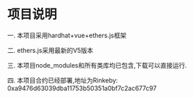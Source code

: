 # 项目说明
一. 本项目采用hardhat+vue+ethers.js框架

二. ethers.js采用最新的V5版本

三. 本项目node_modules和所有类库均已包含,下载可以直接运行.

四. 本项目合约已经部署,地址为Rinkeby: 0xa9476d63039dba11753b50351a0bf7c2ac677c97

